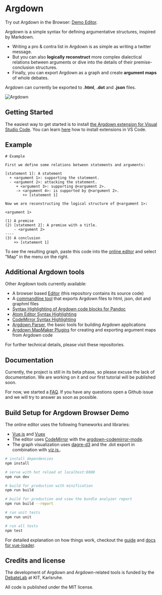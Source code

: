 # Argdown

Try out Argdown in the Browser: [Demo Editor](http://christianvoigt.github.io/argdown).

Argdown is a simple syntax for defining argumentative 
structures, inspired by Markdown.

  * Writing a pro & contra list in Argdown is as 
    simple as writing a twitter message.
  * But you can also
    **logically reconstruct** more complex dialectical 
    relations between arguments or dive into 
    the details of their premise-conclusion structures.
  * Finally, you can export Argdown as a graph and create 
    **argument maps** of whole debates.
    
Argdown can currently be exported to __.html__, __.dot__ and __.json__ files.

![Argdown](https://cdn.rawgit.com/christianvoigt/argdown/master/argdown-mark.svg)

## Getting Started

The easiest way to get started is to install [the Argdown extension for Visual Studio Code](https://github.com/christianvoigt/argdown-vscode/tree/master/client). You can learn [here](https://code.visualstudio.com/docs/editor/extension-gallery) how to install extensions in VS Code.

## Example
    
```
# Example 

First we define some relations between statements and arguments:

[statement 1]: A statement
  + <argument 1>: supporting the statement.
  - <argument 2>: attacking the statement.
     + <argument 3>: supporting @<argument 2>.
     -> <argument 4>: is supported by @<argument 2>.
        +> [statement 1]

Now we are reconstructing the logical structure of @<argument 1>:

<argument 1>

(1) A premise
(2) [statement 2]: A premise with a title.
    - <argument 2>
----
(3) A conclusion
    +> [statement 1]
```

To see the resulting graph, paste this code into the [online editor](http://christianvoigt.github.io/argdown) and select "Map" in the menu on the right.
    
## Additional Argdown tools

Other Argdown tools currently available:

  - A browser based [Editor](http://christianvoigt.github.io/argdown) (this repository contains its source code)
  - A [commandline tool](https://github.com/christianvoigt/argdown-cli) that exports Argdown files to html, json, dot and graphml files
  - [Syntax Highlighting of Argdown code blocks for Pandoc](https://github.com/xylomorph/argdown-pandoc-highlighting)
  - [Atom Editor Syntax Highlighting](https://github.com/christianvoigt/language-argdown)
  - [CodeMirror Syntax Highlighting](https://github.com/christianvoigt/argdown-codemirror-mode) 
  - [Argdown Parser](https://github.com/christianvoigt/argdown-parser), the basic tools for building Argdown applications
  - [Argdown MapMaker Plugins](https://github.com/christianvoigt/argdown-map-maker) for creating and exporting argument maps from Argdown code

For further technical details, please visit these repositories.

## Documentation

Currently, the project is still in its beta phase, so please excuse the lack of documentation. We are working
on it and our first tutorial will be published soon.

For now, we started a  [FAQ](https://github.com/christianvoigt/argdown/wiki/Argdown-FAQ). If you have any questions
open a Github issue and we will try to answer as soon as possible.

## Build Setup for Argdown Browser Demo

The online editor uses the following frameworks and libraries: 

  - [Vue.js](https://github.com/vuejs/vue) and [Vuex](https://github.com/vuejs/vuex) 
  - The editor uses [CodeMirror](https://github.com/codemirror/CodeMirror) with the [argdown-codemirror-mode](https://github.com/christianvoigt/argdown-codemirror-mode). 
  - The graph visualization uses [dagre-d3](https://github.com/christianvoigt/dagre-d3) and the .dot export in combination with [viz.js.](https://github.com/mdaines/viz.js).

``` bash
# install dependencies
npm install

# serve with hot reload at localhost:8080
npm run dev

# build for production with minification
npm run build

# build for production and view the bundle analyzer report
npm run build --report

# run unit tests
npm run unit

# run all tests
npm test
```

For detailed explanation on how things work, checkout the [guide](http://vuejs-templates.github.io/webpack/) and [docs for vue-loader](http://vuejs.github.io/vue-loader).

## Credits and license

The development of Argdown and Argdown-related tools is funded by the [DebateLab](http://debatelab.philosophie.kit.edu/) at KIT, Karlsruhe.

All code is published under the MIT license. 
